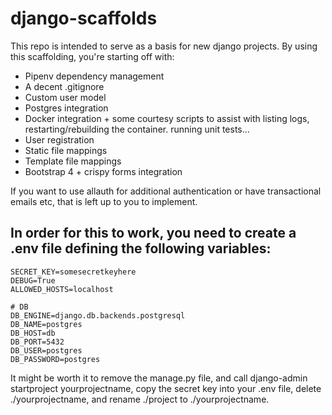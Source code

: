 # django-scaffolds

This repo is intended to serve as a basis for new django projects.  By using this scaffolding, you're starting off with:

* Pipenv dependency management
* A decent .gitignore
* Custom user model
* Postgres integration
* Docker integration + some courtesy scripts to assist with listing logs, restarting/rebuilding the container. running unit tests...
* User registration
* Static file mappings
* Template file mappings
* Bootstrap 4 + crispy forms integration

If you want to use allauth for additional authentication or have transactional emails etc, that is left up to you to implement.

## In order for this to work, you need to create a .env file defining the following variables:

```
SECRET_KEY=somesecretkeyhere
DEBUG=True
ALLOWED_HOSTS=localhost

# DB
DB_ENGINE=django.db.backends.postgresql
DB_NAME=postgres
DB_HOST=db
DB_PORT=5432
DB_USER=postgres
DB_PASSWORD=postgres
```

It might be worth it to remove the manage.py file, and call django-admin startproject yourprojectname, copy the secret key into your .env file, delete ./yourprojectname, and rename ./project to ./yourprojectname.

